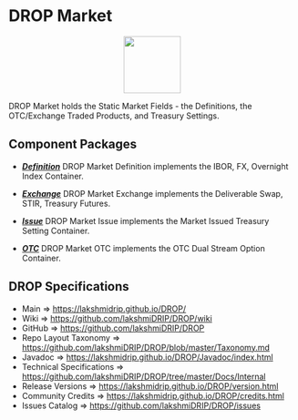# DROP Market

<p align="center"><img src="https://github.com/lakshmiDRIP/DROP/blob/master/DRIP_Logo.gif?raw=true" width="100"></p>

DROP Market holds the Static Market Fields - the Definitions, the OTC/Exchange Traded Products, and Treasury
	Settings.


## Component Packages

 * [***Definition***](https://github.com/lakshmiDRIP/DROP/tree/master/src/main/java/org/drip/market/definition)
 DROP Market Definition implements the IBOR, FX, Overnight Index Container.

 * [***Exchange***](https://github.com/lakshmiDRIP/DROP/tree/master/src/main/java/org/drip/market/exchange)
 DROP Market Exchange implements the Deliverable Swap, STIR, Treasury Futures.

 * [***Issue***](https://github.com/lakshmiDRIP/DROP/tree/master/src/main/java/org/drip/market/issue)
 DROP Market Issue implements the Market Issued Treasury Setting Container.

 * [***OTC***](https://github.com/lakshmiDRIP/DROP/tree/master/src/main/java/org/drip/market/otc)
 DROP Market OTC implements the OTC Dual Stream Option Container.


## DROP Specifications

 * Main                     => https://lakshmidrip.github.io/DROP/
 * Wiki                     => https://github.com/lakshmiDRIP/DROP/wiki
 * GitHub                   => https://github.com/lakshmiDRIP/DROP
 * Repo Layout Taxonomy     => https://github.com/lakshmiDRIP/DROP/blob/master/Taxonomy.md
 * Javadoc                  => https://lakshmidrip.github.io/DROP/Javadoc/index.html
 * Technical Specifications => https://github.com/lakshmiDRIP/DROP/tree/master/Docs/Internal
 * Release Versions         => https://lakshmidrip.github.io/DROP/version.html
 * Community Credits        => https://lakshmidrip.github.io/DROP/credits.html
 * Issues Catalog           => https://github.com/lakshmiDRIP/DROP/issues
